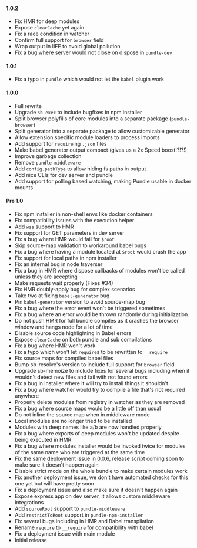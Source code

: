 #### 1.0.2

- Fix HMR for deep modules
- Expose `clearCache` yet again
- Fix a race condition in watcher
- Confirm full support for `browser` field
- Wrap output in IIFE to avoid global pollution
- Fix a bug where server would not close on dispose in `pundle-dev`

#### 1.0.1

- Fix a typo in `pundle` which would not let the `babel` plugin work

#### 1.0.0

- Full rewrite
- Upgrade `sb-exec` to include bugfixes in npm installer
- Split browser polyfills of core modules into a separate package (`pundle-browser`)
- Split generator into a separate package to allow customizable generator
- Allow extension specific module loaders to process imports
 - Add support for `require`ing `.json` files
- Make babel generator output compact (gives us a 2x Speed boost!?!?!)
- Improve garbage collection
- Remove `pundle-middleware`
- Add `config.pathType` to allow hiding fs paths in output
- Add nice CLIs for dev server and pundle
- Add support for polling based watching, making Pundle usable in docker mounts

#### Pre 1.0

- Fix npm installer in non-shell envs like docker containers
- Fix compatibility issues with the execution helper
- Add `wss` support to HMR
- Fix support for GET parameters in dev server
- Fix a bug where HMR would fail for `$root`
- Skip source-map validation to workaround babel bugs
- Fix a bug where having a module located at `$root` would crash the app
- Fix support for local paths in npm installer
- Fix an internal bug in node traverser
- Fix a bug in HMR where dispose callbacks of modules won't be called unless they are accepting
- Make requests wait properly (Fixes #34)
- Fix HMR doubly-apply bug for complex scenarios
- Take two at fixing `babel-generator` bug
- Pin `babel-generator` version to avoid source-map bug
- Fix a bug where the error event won't be triggered sometimes
- Fix a bug where an error would be thrown randomly during initialization
- Do not push HMR for full bundle compiles as it crashes the browser window and hangs node for a lot of time
- Disable source code highlighting in Babel errors
- Expose `clearCache` on both pundle and sub compilations
- Fix a bug where HMR won't work
- Fix a typo which won't let `require`s to be rewritten to `__require`
- Fix source maps for compiled babel files
- Bump sb-resolve's version to include full support for `browser` field
- Upgrade sb-memoize to include fixes for several bugs including when it wouldn't detect new files and fail with not found errors
- Fix a bug in installer where it will try to install things it shouldn't
- Fix a bug where watcher would try to compile a file that's not required anywhere
- Properly delete modules from registry in watcher as they are removed
- Fix a bug where source maps would be a little off than usual
- Do not inline the source map when in middleware mode
- Local modules are no longer tried to be installed
- Modules with deep names like a/b are now handled properly
- Fix a bug where exports of deep modules won't be updated despite being executed in HMR
- Fix a bug where modules installer would be invoked twice for modules of the same name who are triggered at the same time
- Fix the same deployment issue in 0.0.6, release script coming soon to make sure it doesn't happen again
- Disable strict mode on the whole bundle to make certain modules work
- Fix another deployment issue, we don't have automated checks for this one yet but will have pretty soon
- Fix a deployment issue and also make sure it doesn't happen again
- Expose express app on dev server, it allows custom middleware integrations
- Add `sourceRoot` support to `pundle-middleware`
- Add `restrictToRoot` support in `pundle-npm-installer`
- Fix several bugs including in HMR and Babel transpilation
- Rename `require` to `__require` for compatibility with babel
- Fix a deployment issue with main module
- Initial release
